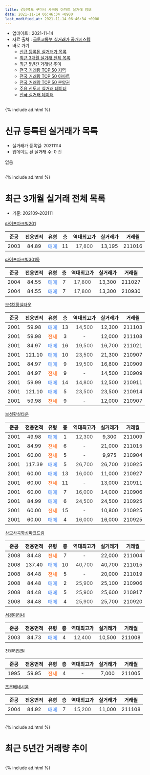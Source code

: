 ```yaml
---
title: 경상북도 구미시 사곡동 아파트 실거래 정보
date: 2021-11-14 06:46:34 +0900
last_modified_at: 2021-11-14 06:46:34 +0900
---
```


* 업데이트 : 2021-11-14
* 자료 출처 : [국토교통부 실거래가 공개시스템](http://rt.molit.go.kr)
* 바로 가기
    * [신규 등록된 실거래가 목록](#신규-등록된-실거래가-목록)
    * [최근 3개월 실거래 전체 목록](#최근-3개월-실거래-전체-목록)
    * [최근 5년간 거래량 추이](#최근-5년간-거래량-추이)
    * [전국 거래량 TOP 50 지역](https://inasie.github.io/apt-trade-info/최근-3개월-전국에서-가장-거래가-많이-발생한-지역)
    * [전국 거래량 TOP 50 아파트](https://inasie.github.io/apt-trade-info/최근-3개월-전국에서-가장-거래가-많이-발생한-아파트)
    * [전국 거래량 TOP 50 분양권](https://inasie.github.io/apt-trade-info/최근-3개월-전국에서-가장-거래가-많이-발생한-분양권)
    * [주요 신도시 실거래 데이터](https://inasie.github.io/apt-trade-info/주요-신도시)
    * [전국 실거래 데이터](https://inasie.github.io/apt-trade-info/전국)
<br>
{% include ad.html %}
<br>

# 신규 등록된 실거래가 목록
* 실거래가 등록일: 20211114
* 업데이트 된 실거래 수: 0 건

없음

<br>
{% include ad.html %}
<br>

# 최근 3개월 실거래 전체 목록
* 기준: 202109-202111


[라이프파크빌201](https://search.naver.com/search.naver?query=%EA%B2%BD%EC%83%81%EB%B6%81%EB%8F%84+%EA%B5%AC%EB%AF%B8%EC%8B%9C+%EC%82%AC%EA%B3%A1%EB%8F%99+%EB%9D%BC%EC%9D%B4%ED%94%84%ED%8C%8C%ED%81%AC%EB%B9%8C201)

|준공|전용면적|유형|층|역대최고가|실거래가|거래월|
|:---:|:---:|:---:|:---:|:---:|:---:|:---:|
|2003|84.89|<span style="color:#4285f3">매매</span>|11|<span style="color:#444444">17,800</span>|13,195|211016|

[라이프파크빌301동](https://search.naver.com/search.naver?query=%EA%B2%BD%EC%83%81%EB%B6%81%EB%8F%84+%EA%B5%AC%EB%AF%B8%EC%8B%9C+%EC%82%AC%EA%B3%A1%EB%8F%99+%EB%9D%BC%EC%9D%B4%ED%94%84%ED%8C%8C%ED%81%AC%EB%B9%8C301%EB%8F%99)

|준공|전용면적|유형|층|역대최고가|실거래가|거래월|
|:---:|:---:|:---:|:---:|:---:|:---:|:---:|
|2004|84.55|<span style="color:#4285f3">매매</span>|7|<span style="color:#444444">17,800</span>|13,300|211027|
|2004|84.55|<span style="color:#4285f3">매매</span>|7|<span style="color:#444444">17,800</span>|13,300|210930|

[보성2황실타운](https://search.naver.com/search.naver?query=%EA%B2%BD%EC%83%81%EB%B6%81%EB%8F%84+%EA%B5%AC%EB%AF%B8%EC%8B%9C+%EC%82%AC%EA%B3%A1%EB%8F%99+%EB%B3%B4%EC%84%B12%ED%99%A9%EC%8B%A4%ED%83%80%EC%9A%B4)

|준공|전용면적|유형|층|역대최고가|실거래가|거래월|
|:---:|:---:|:---:|:---:|:---:|:---:|:---:|
|2001|59.98|<span style="color:#4285f3">매매</span>|13|<span style="color:#444444">14,500</span>|12,300|211103|
|2001|59.98|<span style="color:#ff5a00">전세</span>|3|<span style="color:#444444">-</span>|12,000|211108|
|2001|84.97|<span style="color:#4285f3">매매</span>|16|<span style="color:#444444">19,500</span>|16,700|211021|
|2001|121.10|<span style="color:#4285f3">매매</span>|10|<span style="color:#444444">23,500</span>|21,300|210907|
|2001|84.97|<span style="color:#4285f3">매매</span>|9|<span style="color:#444444">19,500</span>|16,800|210909|
|2001|84.97|<span style="color:#ff5a00">전세</span>|9|<span style="color:#444444">-</span>|14,500|210909|
|2001|59.99|<span style="color:#4285f3">매매</span>|14|<span style="color:#444444">14,800</span>|12,500|210911|
|2001|121.10|<span style="color:#4285f3">매매</span>|5|<span style="color:#444444">23,500</span>|23,500|210914|
|2001|59.98|<span style="color:#ff5a00">전세</span>|9|<span style="color:#444444">-</span>|12,000|210907|

[보성황실타운](https://search.naver.com/search.naver?query=%EA%B2%BD%EC%83%81%EB%B6%81%EB%8F%84+%EA%B5%AC%EB%AF%B8%EC%8B%9C+%EC%82%AC%EA%B3%A1%EB%8F%99+%EB%B3%B4%EC%84%B1%ED%99%A9%EC%8B%A4%ED%83%80%EC%9A%B4)

|준공|전용면적|유형|층|역대최고가|실거래가|거래월|
|:---:|:---:|:---:|:---:|:---:|:---:|:---:|
|2001|49.98|<span style="color:#4285f3">매매</span>|1|<span style="color:#444444">12,300</span>|9,300|211009|
|2001|84.99|<span style="color:#ff5a00">전세</span>|6|<span style="color:#444444">-</span>|21,000|211015|
|2001|60.00|<span style="color:#ff5a00">전세</span>|5|<span style="color:#444444">-</span>|9,975|210904|
|2001|117.39|<span style="color:#4285f3">매매</span>|5|<span style="color:#444444">26,700</span>|26,700|210925|
|2001|60.00|<span style="color:#4285f3">매매</span>|13|<span style="color:#444444">16,000</span>|11,000|210927|
|2001|60.00|<span style="color:#ff5a00">전세</span>|11|<span style="color:#444444">-</span>|13,000|210911|
|2001|60.00|<span style="color:#4285f3">매매</span>|7|<span style="color:#444444">16,000</span>|14,000|210906|
|2001|84.99|<span style="color:#4285f3">매매</span>|6|<span style="color:#444444">24,500</span>|24,500|210925|
|2001|60.00|<span style="color:#ff5a00">전세</span>|15|<span style="color:#444444">-</span>|10,800|210925|
|2001|60.00|<span style="color:#4285f3">매매</span>|4|<span style="color:#444444">16,000</span>|16,000|210925|

[상모사곡화성파크드림](https://search.naver.com/search.naver?query=%EA%B2%BD%EC%83%81%EB%B6%81%EB%8F%84+%EA%B5%AC%EB%AF%B8%EC%8B%9C+%EC%82%AC%EA%B3%A1%EB%8F%99+%EC%83%81%EB%AA%A8%EC%82%AC%EA%B3%A1%ED%99%94%EC%84%B1%ED%8C%8C%ED%81%AC%EB%93%9C%EB%A6%BC)

|준공|전용면적|유형|층|역대최고가|실거래가|거래월|
|:---:|:---:|:---:|:---:|:---:|:---:|:---:|
|2008|84.48|<span style="color:#ff5a00">전세</span>|7|<span style="color:#444444">-</span>|22,000|211004|
|2008|137.40|<span style="color:#4285f3">매매</span>|10|<span style="color:#444444">40,700</span>|40,700|211015|
|2008|84.48|<span style="color:#ff5a00">전세</span>|5|<span style="color:#444444">-</span>|20,000|211019|
|2008|84.48|<span style="color:#4285f3">매매</span>|2|<span style="color:#444444">25,900</span>|25,100|210906|
|2008|84.48|<span style="color:#4285f3">매매</span>|5|<span style="color:#444444">25,900</span>|25,600|210917|
|2008|84.48|<span style="color:#4285f3">매매</span>|4|<span style="color:#444444">25,900</span>|25,700|210920|

[서경미리내](https://search.naver.com/search.naver?query=%EA%B2%BD%EC%83%81%EB%B6%81%EB%8F%84+%EA%B5%AC%EB%AF%B8%EC%8B%9C+%EC%82%AC%EA%B3%A1%EB%8F%99+%EC%84%9C%EA%B2%BD%EB%AF%B8%EB%A6%AC%EB%82%B4)

|준공|전용면적|유형|층|역대최고가|실거래가|거래월|
|:---:|:---:|:---:|:---:|:---:|:---:|:---:|
|2003|84.73|<span style="color:#4285f3">매매</span>|4|<span style="color:#444444">12,400</span>|10,500|211008|

[전원리빙필](https://search.naver.com/search.naver?query=%EA%B2%BD%EC%83%81%EB%B6%81%EB%8F%84+%EA%B5%AC%EB%AF%B8%EC%8B%9C+%EC%82%AC%EA%B3%A1%EB%8F%99+%EC%A0%84%EC%9B%90%EB%A6%AC%EB%B9%99%ED%95%84)

|준공|전용면적|유형|층|역대최고가|실거래가|거래월|
|:---:|:---:|:---:|:---:|:---:|:---:|:---:|
|1995|59.95|<span style="color:#ff5a00">전세</span>|4|<span style="color:#444444">-</span>|7,000|211005|

[조은베네시움](https://search.naver.com/search.naver?query=%EA%B2%BD%EC%83%81%EB%B6%81%EB%8F%84+%EA%B5%AC%EB%AF%B8%EC%8B%9C+%EC%82%AC%EA%B3%A1%EB%8F%99+%EC%A1%B0%EC%9D%80%EB%B2%A0%EB%84%A4%EC%8B%9C%EC%9B%80)

|준공|전용면적|유형|층|역대최고가|실거래가|거래월|
|:---:|:---:|:---:|:---:|:---:|:---:|:---:|
|2004|84.92|<span style="color:#4285f3">매매</span>|7|<span style="color:#444444">15,200</span>|11,000|211108|


<br>
{% include ad.html %}
<br>

# 최근 5년간 거래량 추이


<div style="width:100%;">
    <canvas id="deal_progress" height="200"></canvas>
</div>

<script>
new Chart(document.getElementById("deal_progress"), {
    type: 'line',
    data: {
        labels: ['201611','201612','201701','201702','201703','201704','201705','201706','201707','201708','201709','201710','201711','201712','201801','201802','201803','201804','201805','201806','201807','201808','201809','201810','201811','201812','201901','201902','201903','201904','201905','201906','201907','201908','201909','201910','201911','201912','202001','202002','202003','202004','202005','202006','202007','202008','202009','202010','202011','202012','202101','202102','202103','202104','202105','202106','202107','202108','202109','202110','202111'],
        datasets: [{
            label: '매매',
            pointRadius: 1,
            data: [8, 5, 3, 1, 6, 8, 6, 5, 10, 9, 6, 6, 12, 4, 9, 77, 55, 22, 36, 13, 9, 10, 6, 12, 6, 6, 10, 10, 6, 11, 8, 11, 9, 9, 9, 17, 20, 16, 20, 37, 29, 46, 215, 112, 68, 64, 64, 37, 33, 36, 27, 14, 14, 22, 22, 12, 14, 6, 13, 6, 2],
            borderColor: "rgba(255, 201, 14, 1)",
            backgroundColor: "rgba(255, 201, 14, 0.5)",
            fill: false,
            lineTension: 0
        },{
            label: '전월세',
            pointRadius: 1,
            data: [8, 3, 5, 3, 7, 5, 4, 4, 6, 11, 4, 2, 3, 6, 10, 9, 5, 7, 3, 10, 0, 10, 5, 1, 5, 7, 3, 6, 4, 1, 4, 2, 2, 8, 7, 7, 7, 7, 3, 7, 3, 9, 2, 4, 5, 6, 9, 11, 10, 13, 5, 17, 9, 9, 11, 5, 8, 8, 5, 4, 1],
            borderColor: "rgba(0, 141, 185, 1)",
            backgroundColor: "rgba(0, 141, 185, 0.5)",
            fill: false,
            lineTension: 0
        }
        ]
    },
    options: {
        responsive: true,
        title: {
            display: false
        },
        tooltips: {
            mode: 'index',
            intersect: false
        },
        hover: {
            mode: 'nearest',
            intersect: true
        },
        scales: {
            xAxes: [{
                display: true,
                scaleLabel: {
                    display: true,
                    labelString: '년/월'
                }
            }],
            yAxes: [{
                display: true,
                ticks: {
                    suggestedMin: 0,
                },
                scaleLabel: {
                    display: true,
                    labelString: '실거래 수'
                }
            }]
        }
    }
});

</script>


<br>
{% include ad.html %}
<br>

